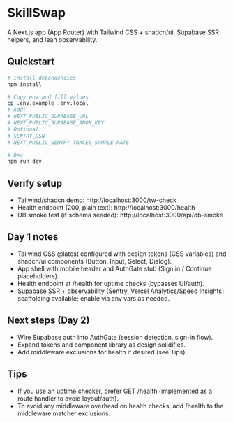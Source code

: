 # SkillSwap

A Next.js app (App Router) with Tailwind CSS + shadcn/ui, Supabase SSR helpers, and lean observability.

## Quickstart

```bash
# Install dependencies
npm install

# Copy env and fill values
cp .env.example .env.local
# Add:
# NEXT_PUBLIC_SUPABASE_URL
# NEXT_PUBLIC_SUPABASE_ANON_KEY
# Optional:
# SENTRY_DSN
# NEXT_PUBLIC_SENTRY_TRACES_SAMPLE_RATE

# Dev
npm run dev
```

## Verify setup

- Tailwind/shadcn demo: http://localhost:3000/tw-check
- Health endpoint (200, plain text): http://localhost:3000/health
- DB smoke test (if schema seeded): http://localhost:3000/api/db-smoke

## Day 1 notes

- Tailwind CSS @latest configured with design tokens (CSS variables) and shadcn/ui components (Button, Input, Select, Dialog).
- App shell with mobile header and AuthGate stub (Sign in / Continue placeholders).
- Health endpoint at /health for uptime checks (bypasses UI/auth).
- Supabase SSR + observability (Sentry, Vercel Analytics/Speed Insights) scaffolding available; enable via env vars as needed.

## Next steps (Day 2)

- Wire Supabase auth into AuthGate (session detection, sign-in flow).
- Expand tokens and component library as design solidifies.
- Add middleware exclusions for health if desired (see Tips).

## Tips

- If you use an uptime checker, prefer GET /health (implemented as a route handler to avoid layout/auth).
- To avoid any middleware overhead on health checks, add /health to the middleware matcher exclusions.